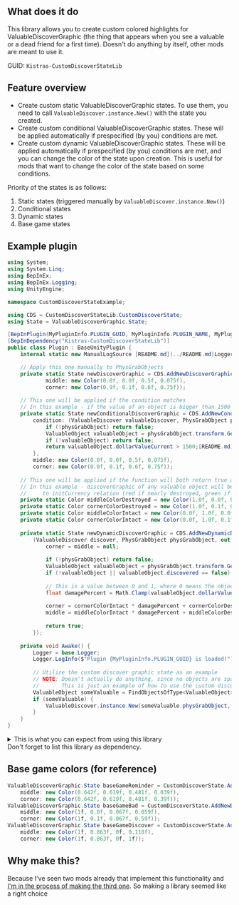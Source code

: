 ## What does it do
This library allows you to create custom colored highlights for ValuableDiscoverGraphic (the thing that appears when you see a valuable or a dead friend for a first time). Doesn't do anything by itself, other mods are meant to use it.

GUID: `Kistras-CustomDiscoverStateLib`

## Feature overview
- Create custom static ValuableDiscoverGraphic states. To use them, you need to call `ValuableDiscover.instance.New()` with the state you created.
- Create custom conditional ValuableDiscoverGraphic states. These will be applied automatically if prespecified (by you) conditions are met.
- Create custom dynamic ValuableDiscoverGraphic states. These will be applied automatically if prespecified (by you) conditions are met, and you can change the color of the state upon creation. This is useful for mods that want to change the color of the state based on some conditions.

Priority of the states is as follows:
1. Static states (triggered manually by `ValuableDiscover.instance.New()`)
2. Conditional states
3. Dynamic states
4. Base game states

## Example plugin
```cs
using System;
using System.Linq;
using BepInEx;
using BepInEx.Logging;
using UnityEngine;

namespace CustomDiscoverStateExample;

using CDS = CustomDiscoverStateLib.CustomDiscoverState;
using State = ValuableDiscoverGraphic.State;

[BepInPlugin(MyPluginInfo.PLUGIN_GUID, MyPluginInfo.PLUGIN_NAME, MyPluginInfo.PLUGIN_VERSION)]
[BepInDependency("Kistras-CustomDiscoverStateLib")]
public class Plugin : BaseUnityPlugin {
    internal static new ManualLogSource [README.md](../README.md)Logger;

    // Apply this one manually to PhysGrabObjects
    private static State newDiscoverGraphic = CDS.AddNewDiscoverGraphic(
            middle: new Color(0.8f, 0.0f, 0.5f, 0.075f), 
            corner: new Color(0.9f, 0.1f, 0.6f, 0.75f));
    
    // This one will be applied if the condition matches
    // In this example - if the value of an object is bigger than 1500
    private static State newConditionalDiscoverGraphic = CDS.AddNewConditionalDiscoverGraphic(
        condition: (ValuableDiscover valuableDiscover, PhysGrabObject physGrabObject) => {
            if (!physGrabObject) return false;
            ValuableObject valuableObject = physGrabObject.transform.GetComponent<ValuableObject>();
            if (!valuableObject) return false;
            return valuableObject.dollarValueCurrent > 1500;[README.md](../README.md)
        },
        middle: new Color(0.0f, 0.0f, 0.5f, 0.075f), 
        corner: new Color(0.0f, 0.1f, 0.6f, 0.75f));
    
    // This one will be applied if the function will both return true and set middle/border color
    // In this example - discoverGraphic of any valuable object will be based on it's currency
    //     to initCurrency relation (red if nearly destroyed, green if wasn't damaged)
    private static Color middleColorDestroyed = new Color(1.0f, 0.0f, 0.0f, 0.075f);
    private static Color cornerColorDestroyed = new Color(1.0f, 0.1f, 0.0f, 0.75f);
    private static Color middleColorIntact = new Color(0.0f, 1.0f, 0.0f, 0.075f);
    private static Color cornerColorIntact = new Color(0.0f, 1.0f, 0.1f, 0.75f);
    
    private static State newDynamicDiscoverGraphic = CDS.AddNewDynamicDiscoverGraphic(
        (ValuableDiscover discover, PhysGrabObject physGrabObject, out Color? middle, out Color? corner) => {
            corner = middle = null;
            
            if (!physGrabObject) return false;
            ValuableObject valuableObject = physGrabObject.transform.GetComponent<ValuableObject>();
            if (!valuableObject || valuableObject.discovered == false) return false;
            
            // This is a value between 0 and 1, where 0 means the object is destroyed and 1 means it's in perfect condition
            float damagePercent = Math.Clamp(valuableObject.dollarValueCurrent / Math.Max(1, valuableObject.dollarValueOriginal), 0, 1);
            
            corner = cornerColorIntact * damagePercent + cornerColorDestroyed * (1 - damagePercent);
            middle = middleColorIntact * damagePercent + middleColorDestroyed * (1 - damagePercent);
            
            return true;
        });
    
    private void Awake() {
        Logger = base.Logger;
        Logger.LogInfo($"Plugin {MyPluginInfo.PLUGIN_GUID} is loaded!");
        
        // Utilize the custom discover graphic state as an example
        // NOTE: Doesn't actually do anything, since no objects are spawned when the plugin is loaded
        //       This is just an example of how to use the custom discover graphic state
        ValuableObject someValuable = FindObjectsOfType<ValuableObject>().FirstOrDefault();
        if (someValuable) {
            ValuableDiscover.instance.New(someValuable.physGrabObject, newDiscoverGraphic);
        }
    }
}
```
<details>
  <summary>This is what you can expect from using this library</summary>
  <img src="https://i.imgur.com/Vh39siZ.png" alt="A thingum hath been enlumined"/>
</details>
Don't forget to list this library as dependency.

## Base game colors (for reference)
```cs
ValuableDiscoverGraphic.State baseGameReminder = CustomDiscoverState.AddNewDiscoverGraphic(
    middle: new Color(0.642f, 0.619f, 0.481f, 0.039f), 
    corner: new Color(0.642f, 0.619f, 0.481f, 0.39f));
ValuableDiscoverGraphic.State baseGameBad = CustomDiscoverState.AddNewDiscoverGraphic(
    middle: new Color(1f, 0.0f, 0.067f, 0.059f), 
    corner: new Color(1f, 0.1f, 0.067f, 0.59f));
ValuableDiscoverGraphic.State baseGameDiscover = CustomDiscoverState.AddNewDiscoverGraphic(
    middle: new Color(1f, 0.863f, 0f, 0.118f), 
    corner: new Color(1f, 0.863f, 0f, 1f));
```

## Why make this?
Because I've seen two mods already that implement this functionality and [I'm in the process of making the third one](https://thunderstore.io/c/repo/p/Kistras/Valuables_Scanner/). So making a library seemed like a right choice